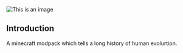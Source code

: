 ![This is an image](https://s1.ax1x.com/2022/07/29/vPQL1P.png)
## Introduction
A minecraft modpack which tells a long history of human evolurtion.
